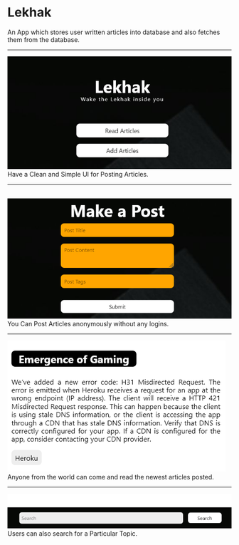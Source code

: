 # Lekhak
An App which stores user written articles into database and also fetches them from the database.
<br>

<hr>
<img src="im1 (1).png">
Have a Clean and Simple UI for Posting Articles.
<hr>
<br>
<img src="im1 (2).png">
You Can Post Articles anonymously without any logins.
<br>
<hr>
<img src="im1 (3).png">
Anyone from the world can come and read the newest articles posted.
<br>
<hr>
<img src="im2.png">
Users can also search for a Particular Topic.

